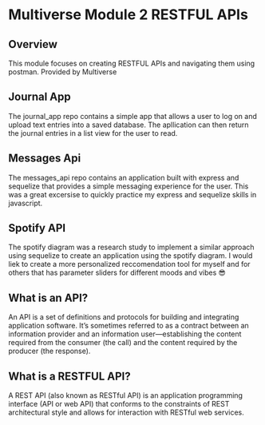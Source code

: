 # Multiverse Module 2 RESTFUL APIs

## Overview

This module focuses on creating RESTFUL APIs and navigating them using postman. Provided by Multiverse

## Journal App

The journal_app repo contains a simple app that allows a user to log on and upload text entries into a saved database.
The apllication can then return the journal entries in a list view for the user to read.

## Messages Api

The messages_api repo contains an application built with express and sequelize that provides a simple messaging experience
for the user. This was a great excersise to quickly practice my express and sequelize skills in javascript. 

## Spotify API 

The spotify diagram was a research study to implement a similar approach using sequelize to create an application using the
spotify diagram. I would liek to create a more personalized reccomendation tool for myself and for others that has parameter 
sliders for different moods and vibes 😎

## What is an API? 

An API is a set of definitions and protocols for building and integrating application software. It’s sometimes referred to as a contract between an information provider and an information user—establishing the content required from the consumer (the call) and the content required by the producer (the response). 

## What is a RESTFUL API? 

A REST API (also known as RESTful API) is an application programming interface (API or web API) that conforms to the constraints of REST architectural style and allows for interaction with RESTful web services.

